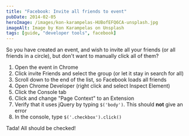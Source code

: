 ```yaml
---
title: "Facebook: Invite all friends to event"
pubDate: 2014-02-05
heroImage: /images/kon-karampelas-HUBofEFQ6CA-unsplash.jpg
imageAlt: Image by Kon Karampelas on Unsplash
tags: [guide, "developer tools", facebook]
---
```


So you have created an event, and wish to invite all your friends (or all friends in a circle), but don't want to manually click all of them?

1.  Open the event in Chrome
2.  Click invite Friends and select the group (or let it stay in search for all)
3.  Scroll down to the end of the list, so Facebook loads all friends
4.  Open Chrome Developer (right click and select Inspect Element)
5.  Click the Console tab
6.  Click and change "Page Context" to an Extension
7.  Verify that it uses jQuery by typing `$('body')`. This should **not** give an error
8.  In the console, type `$('.checkbox').click()`

Tada! All should be checked!
